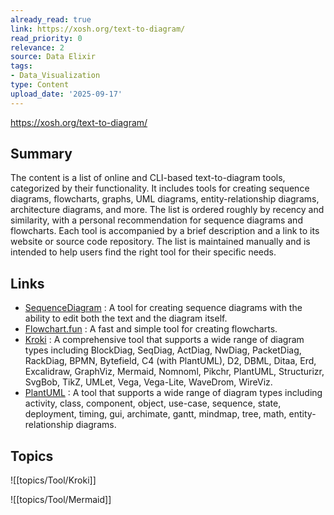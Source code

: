 ```yaml
---
already_read: true
link: https://xosh.org/text-to-diagram/
read_priority: 0
relevance: 2
source: Data Elixir
tags:
- Data_Visualization
type: Content
upload_date: '2025-09-17'
---
```


https://xosh.org/text-to-diagram/
## Summary

The content is a list of online and CLI-based text-to-diagram tools, categorized by their functionality. It includes tools for creating sequence diagrams, flowcharts, graphs, UML diagrams, entity-relationship diagrams, architecture diagrams, and more. The list is ordered roughly by recency and similarity, with a personal recommendation for sequence diagrams and flowcharts. Each tool is accompanied by a brief description and a link to its website or source code repository. The list is maintained manually and is intended to help users find the right tool for their specific needs.
## Links

- [SequenceDiagram](https://sequencediagram.org/) : A tool for creating sequence diagrams with the ability to edit both the text and the diagram itself.
- [Flowchart.fun](https://flowchart.fun/) : A fast and simple tool for creating flowcharts.
- [Kroki](https://kroki.io/) : A comprehensive tool that supports a wide range of diagram types including BlockDiag, SeqDiag, ActDiag, NwDiag, PacketDiag, RackDiag, BPMN, Bytefield, C4 (with PlantUML), D2, DBML, Ditaa, Erd, Excalidraw, GraphViz, Mermaid, Nomnoml, Pikchr, PlantUML, Structurizr, SvgBob, TikZ, UMLet, Vega, Vega-Lite, WaveDrom, WireViz.
- [PlantUML](http://www.plantuml.com/plantuml/uml/) : A tool that supports a wide range of diagram types including activity, class, component, object, use-case, sequence, state, deployment, timing, gui, archimate, gantt, mindmap, tree, math, entity-relationship diagrams.

## Topics

![[topics/Tool/Kroki]]

![[topics/Tool/Mermaid]]